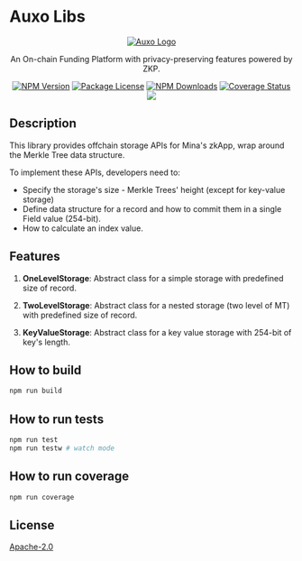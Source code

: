 # Auxo Libs

<p align="center">
    <a href="http://auxo.fund/" target="blank"><img src="https://lh3.googleusercontent.com/u/0/drive-viewer/AKGpihbOeavm7ejNaJLr70jxI0YLtj_KzKk7pzjyfbrBPxKRCmXIhEmhLftyPX_ZgOTdpE_B9uoPmiyP1NhBTIShqW8rtQhusA=w2388-h1376" alt="Auxo Logo" /></a>
</p>

<p align="center">
An On-chain Funding Platform with privacy-preserving features powered by ZKP.
</p>
<p align="center">
    <a href="https://www.npmjs.com/org/auxo-dev" target="_blank"><img src="https://img.shields.io/npm/v/@auxo-dev/auxo-libs.svg" alt="NPM Version" /></a>
    <a href="https://www.npmjs.com/org/auxo-dev" target="_blank"><img src="https://img.shields.io/npm/l/@auxo-dev/auxo-libs.svg" alt="Package License" /></a>
    <a href="https://www.npmjs.com/org/auxo-dev" target="_blank"><img src="https://img.shields.io/npm/dm/@auxo-dev/auxo-libs.svg" alt="NPM Downloads" /></a>
    <a href='https://coveralls.io/github/auxo-zk/auxo-libs?branch=main'><img src='https://coveralls.io/repos/github/auxo-zk/auxo-libs/badge.svg?branch=main' alt='Coverage Status' /></a>
    <a href="https://twitter.com/AuxoZk" target="_blank"><img src="https://img.shields.io/twitter/follow/AuxoZk.svg?style=social&label=Follow"></a>
</p>

## Description

This library provides offchain storage APIs for Mina's zkApp, wrap around the Merkle Tree data structure.

To implement these APIs, developers need to:

-   Specify the storage's size - Merkle Trees' height (except for key-value storage)
-   Define data structure for a record and how to commit them in a single Field value (254-bit).
-   How to calculate an index value.

## Features

1. **OneLevelStorage**: Abstract class for a simple storage with predefined size of record.

2. **TwoLevelStorage**: Abstract class for a nested storage (two level of MT) with predefined size of record.

3. **KeyValueStorage**: Abstract class for a key value storage with 254-bit of key's length.

## How to build

```sh
npm run build
```

## How to run tests

```sh
npm run test
npm run testw # watch mode
```

## How to run coverage

```sh
npm run coverage
```

## License

[Apache-2.0](LICENSE)
